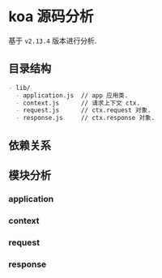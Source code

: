 # koa 源码分析

基于 `v2.13.4` 版本进行分析.

## 目录结构

```markdown
- lib/
  - application.js  // app 应用类.
  - context.js      // 请求上下文 ctx.
  - request.js      // ctx.request 对象.
  - response.js     // ctx.response 对象.
```

## 依赖关系


## 模块分析

### application

### context

### request

### response

